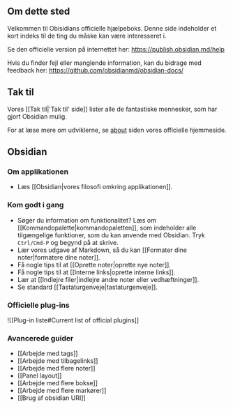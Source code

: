 ## Om dette sted
Velkommen til Obisidians officielle hjælpeboks. Denne side indeholder et kort indeks til de ting du måske kan være interesseret i.

Se den officielle version på internettet her: https://publish.obsidian.md/help

Hvis du finder fejl eller manglende information, kan du bidrage med feedback her: https://github.com/obsidianmd/obsidian-docs/

## Tak til

Vores [[Tak til|'Tak til' side]] lister alle de fantastiske mennesker, som har gjort Obsidian mulig.

For at læse mere om udviklerne, se [about](https://obsidian.md/about) siden vores officielle hjemmeside.

## Obsidian

### Om applikationen

- Læs [[Obsidian|vores filosofi omkring applikationen]].

### Kom godt i gang

- Søger du information om funktionalitet? Læs om [[Kommandopalette|kommandopaletten]], som indeholder alle tilgængelige funktioner, som du kan anvende med Obsidian. Tryk  `Ctrl/Cmd-P` og begynd på at skrive.
- Lær vores udgave af Markdown, så du kan [[Formater dine noter|formatere dine noter]].
- Få nogle tips til at [[Oprette noter|oprette nye noter]].
- Få nogle tips til at [[Interne links|oprette interne links]].
- Lær at [[Indlejre filer|indlejre andre noter eller vedhæftninger]].
- Se standard [[Tastaturgenveje|tastaturgenveje]].

### Officielle plug-ins

![[Plug-in liste#Current list of official plugins]]

### Avancerede guider

- [[Arbejde med tags]]
- [[Arbejde med tilbagelinks]]
- [[Arbejde med flere noter]]
- [[Panel layout]]
- [[Arbejde med flere bokse]]
- [[Arbejde med flere markører]]
- [[Brug af obsidian URI]]


